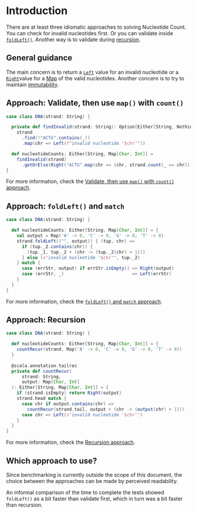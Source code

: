# Introduction

There are at least three idiomatic approaches to solving Nucleotide Count.
You can check for invalid nucleotides first.
Or you can validate inside [`foldLeft()`][foldLeft].
Another way is to validate during [recursion][recursion].

## General guidance

The main concern is to return a [`Left`][left] value for an invalid nucleotide or a [`Right`][right]value
for a [Map][map] of the valid nucleotides.
Another concern is to try to maintain [immutability][immutability].

## Approach: Validate, then use `map()` with `count()`

```scala
case class DNA(strand: String) {

  private def findInvalid(strand: String): Option[Either[String, Nothing]] =
    strand
      .find(!"ACTG".contains(_))
      .map(chr => Left(f"invalid nucleotide '$chr'"))

  def nucleotideCounts: Either[String, Map[Char, Int]] =
    findInvalid(strand)
      .getOrElse(Right("ACTG".map(chr => (chr, strand.count(_ == chr))).toMap))
}
```

For more information, check the [Validate, then use `map()` with `count()` approach][approach-validate-map-count].

## Approach: `foldLeft()` and `match`

```scala
case class DNA(strand: String) {

  def nucleotideCounts: Either[String, Map[Char, Int]] = {
    val output = Map('A' -> 0, 'C' -> 0, 'G' -> 0, 'T' -> 0)
    strand.foldLeft(("", output)) { (tup, chr) =>
      if (tup._2.contains(chr)) {
        (tup._1, tup._2 + (chr -> (tup._2(chr) + 1)))
      } else (s"invalid nucleotide '$chr'", tup._2)
    } match {
      case (errStr, output) if errStr.isEmpty() => Right(output)
      case (errStr, _)                          => Left(errStr)
    }
  }
}
```

For more information, check the [`foldLeft()` and `match` approach][approach-foldleft-match].

## Approach: Recursion

```scala
case class DNA(strand: String) {

  def nucleotideCounts: Either[String, Map[Char, Int]] = {
    countRecur(strand, Map('A' -> 0, 'C' -> 0, 'G' -> 0, 'T' -> 0))
  }
  
  @scala.annotation.tailrec
  private def countRecur(
      strand: String,
      output: Map[Char, Int]
  ): Either[String, Map[Char, Int]] = {
    if (strand.isEmpty) return Right(output)
    strand.head match {
      case chr if output.contains(chr) =>
        countRecur(strand.tail, output + (chr -> (output(chr) + 1)))
      case chr => Left(s"invalid nucleotide '$chr'")
    }
  }
}
```

For more information, check the [Recursion approach][approach-recursion].

## Which approach to use?

Since benchmarking is currently outside the scope of this document,
the choice between the approaches can be made by perceived readability.

An informal comparison of the time to complete the tests showed `foldLeft()` as a bit faster than
validate first, which in turn was a bit faster than recursion.

[foldleft]: https://www.scala-lang.org/api/2.12.7/scala/collection/immutable/StringOps.html#foldLeft[B](z:B)(op:(B,A)=%3EB):B
[recursion]: https://www.geeksforgeeks.org/recursion-in-scala/
[left]: https://www.scala-lang.org/api/2.13.10/scala/util/Left.html
[right]: https://www.scala-lang.org/api/2.13.10/scala/util/Right.html
[map]: https://www.scala-lang.org/api/2.13.10/scala/collection/immutable/Map.html
[immutability]: https://alvinalexander.com/scala/scala-idiom-immutable-code-functional-programming-immutability/
[approach-validate-map-count]: https://exercism.org/tracks/scala/exercises/nucleotide-count/approaches/validate-map-count
[approach-foldleft-match]: https://exercism.org/tracks/scala/exercises/nucleotide-count/approaches/foldleft-match
[approach-recursion]: https://exercism.org/tracks/scala/exercises/nucleotide-count/approaches/recursion
